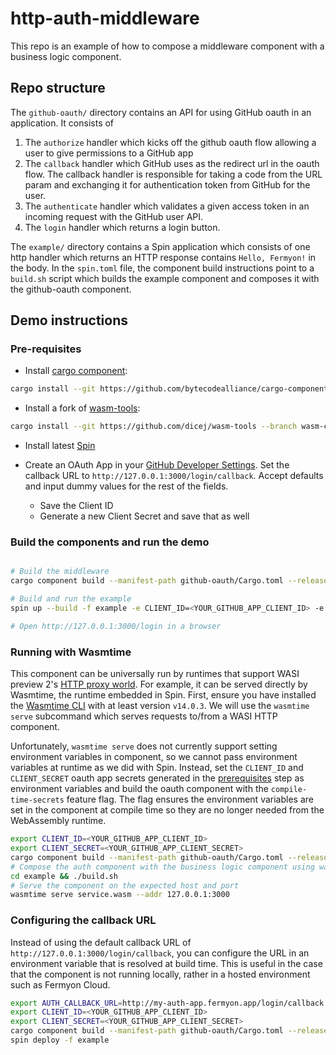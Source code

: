 # http-auth-middleware

This repo is an example of how to compose a middleware component with a business logic component.

## Repo structure

The `github-oauth/` directory contains an API for using GitHub oauth in an application. It consists of

1. The `authorize` handler which kicks off the github oauth flow allowing a user to give permissions to a GitHub app
2. The `callback` handler which GitHub uses as the redirect url in the oauth flow. The callback handler is responsible for taking a code from the URL param and exchanging it for authentication token from GitHub for the user.
3. The `authenticate` handler which validates a given access token in an incoming request with the GitHub user API.
4. The `login` handler which returns a login button.

The `example/` directory contains a Spin application which consists of one http handler which returns an HTTP response contains `Hello, Fermyon!` in the body. In the `spin.toml` file, the component build instructions point to a `build.sh` script which builds the example component and composes it with the github-oauth component.


## Demo instructions

### Pre-requisites

- Install [cargo component](https://github.com/bytecodealliance/cargo-component):

```bash
cargo install --git https://github.com/bytecodealliance/cargo-component cargo-component
```

- Install a fork of [wasm-tools](https://github.com/dicej/wasm-tools/tree/wasm-compose-resource-imports): 

```bash
cargo install --git https://github.com/dicej/wasm-tools --branch wasm-compose-resource-imports wasm-tools --locked
```

- Install latest [Spin](https://github.com/fermyon/spin)

- Create an OAuth App in your [GitHub Developer Settings](https://github.com/settings/developers). Set the callback URL to `http://127.0.0.1:3000/login/callback`. Accept defaults and input dummy values for the rest of the fields.
    - Save the Client ID
    - Generate a new Client Secret and save that as well

### Build the components and run the demo

```bash

# Build the middleware
cargo component build --manifest-path github-oauth/Cargo.toml --release

# Build and run the example
spin up --build -f example -e CLIENT_ID=<YOUR_GITHUB_APP_CLIENT_ID> -e CLIENT_SECRET=<YOUR_GITHUB_APP_CLIENT_SECRET>

# Open http://127.0.0.1:3000/login in a browser
```

### Running with Wasmtime

This component can be universally run by runtimes that support WASI preview 2's [HTTP proxy
world](https://github.com/WebAssembly/wasi-http/blob/main/wit/proxy.wit). For example, it can be
served directly by Wasmtime, the runtime embedded in Spin. First, ensure you have installed the
[Wasmtime CLI](https://github.com/bytecodealliance/wasmtime/releases) with at least version
`v14.0.3`. We will use the `wasmtime serve` subcommand which serves requests to/from a WASI HTTP
component.

Unfortunately, `wasmtime serve` does not currently support setting environment variables in
component, so we cannot pass environment variables at runtime as we did with Spin. Instead, set the
`CLIENT_ID` and `CLIENT_SECRET` oauth app secrets generated in the [prerequisites](#pre-requisites)
step as environment variables and build the oauth component with the `compile-time-secrets` feature
flag. The flag ensures the environment variables are set in the component at compile time so they
are no longer needed from the WebAssembly runtime.

```bash
export CLIENT_ID=<YOUR_GITHUB_APP_CLIENT_ID> 
export CLIENT_SECRET=<YOUR_GITHUB_APP_CLIENT_SECRET>
cargo component build --manifest-path github-oauth/Cargo.toml --release --features compile-time-secrets
# Compose the auth component with the business logic component using wasm-tools
cd example && ./build.sh
# Serve the component on the expected host and port
wasmtime serve service.wasm --addr 127.0.0.1:3000
```

### Configuring the callback URL

Instead of using the default callback URL of `http://127.0.0.1:3000/login/callback`, you can configure the URL in an environment variable that is resolved at build time. This is useful in the case that the component is not running locally, rather in a hosted environment such as Fermyon Cloud.

```sh
export AUTH_CALLBACK_URL=http://my-auth-app.fermyon.app/login/callback
export CLIENT_ID=<YOUR_GITHUB_APP_CLIENT_ID> 
export CLIENT_SECRET=<YOUR_GITHUB_APP_CLIENT_SECRET>
cargo component build --manifest-path github-oauth/Cargo.toml --release --features compile-time-secrets
spin deploy -f example 
```
